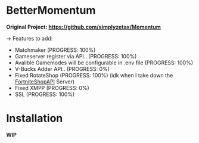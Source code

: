 # BetterMomentum

**Original Project: https://github.com/simplyzetax/Momentum**

-> Features to add:

  - Matchmaker (PROGRESS: 100%)
  - Gameserver register via API.. (PROGRESS: 100%)
  - Avalible Gamemodes will be configurable in .env file (PROGRESS: 100%)
  - V-Bucks Adder API.. (PROGRESS: 0%)
  - Fixed RotateShop (PROGRESS: 100%) (idk when I take down the [FortniteShopAPI](https://github.com/Project-BlackFN/FortniteShopAPI)   Server)
  - Fixed XMPP (PROGRESS: 0%)
  - SSL (PROGRESS: 100%)


# Installation

**WIP**
